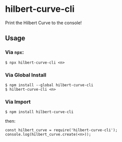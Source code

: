 # hilbert-curve-cli
Print the Hilbert Curve to the console!

## Usage
### Via `npx`:
```
$ npx hilbert-curve-cli <n>
```

### Via Global Install
```
$ npm install --global hilbert-curve-cli
$ hilbert-curve-cli <n>
```

### Via Import
```
$ npm install hilbert-curve-cli
```
then:
```
const hilbert_curve = require('hilbert-curve-cli');
console.log(hilbert_curve.create(<n>));
```